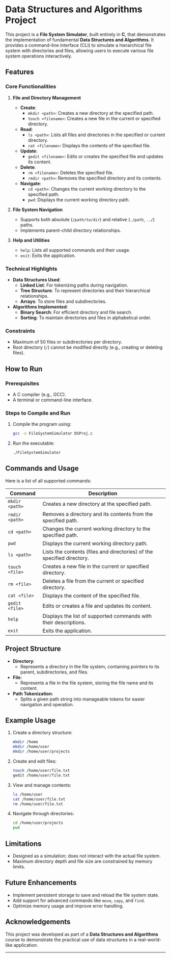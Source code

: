 # Data Structures and Algorithms Project

This project is a **File System Simulator**, built entirely in **C**, that demonstrates the implementation of fundamental **Data Structures and Algorithms**. It provides a command-line interface (CLI) to simulate a hierarchical file system with directories and files, allowing users to execute various file system operations interactively.

## Features

### Core Functionalities
1. **File and Directory Management**
   - **Create**:
     - `mkdir <path>`: Creates a new directory at the specified path.
     - `touch <filename>`: Creates a new file in the current or specified directory.
   - **Read**:
     - `ls <path>`: Lists all files and directories in the specified or current directory.
     - `cat <filename>`: Displays the contents of the specified file.
   - **Update**:
     - `gedit <filename>`: Edits or creates the specified file and updates its content.
   - **Delete**:
     - `rm <filename>`: Deletes the specified file.
     - `rmdir <path>`: Removes the specified directory and its contents.
   - **Navigate**:
     - `cd <path>`: Changes the current working directory to the specified path.
     - `pwd`: Displays the current working directory path.

2. **File System Navigation**
   - Supports both absolute (`/path/to/dir`) and relative (`./path`, `../`) paths.
   - Implements parent-child directory relationships.

3. **Help and Utilities**
   - `help`: Lists all supported commands and their usage.
   - `exit`: Exits the application.

### Technical Highlights
- **Data Structures Used**:
  - **Linked List**: For tokenizing paths during navigation.
  - **Tree Structure**: To represent directories and their hierarchical relationships.
  - **Arrays**: To store files and subdirectories.
- **Algorithms Implemented**:
  - **Binary Search**: For efficient directory and file search.
  - **Sorting**: To maintain directories and files in alphabetical order.

### Constraints
- Maximum of 50 files or subdirectories per directory.
- Root directory (`/`) cannot be modified directly (e.g., creating or deleting files).

## How to Run

### Prerequisites
- A C compiler (e.g., GCC).
- A terminal or command-line interface.

### Steps to Compile and Run
1. Compile the program using:
   ```bash
   gcc -o FileSystemSimulator DSProj.c
   ```
2. Run the executable:
   ```bash
   ./FileSystemSimulator
   ```

## Commands and Usage

Here is a list of all supported commands:

| Command         | Description                                                                 |
|------------------|-----------------------------------------------------------------------------|
| `mkdir <path>`  | Creates a new directory at the specified path.                              |
| `rmdir <path>`  | Removes a directory and its contents from the specified path.               |
| `cd <path>`     | Changes the current working directory to the specified path.                |
| `pwd`           | Displays the current working directory path.                                |
| `ls <path>`     | Lists the contents (files and directories) of the specified directory.      |
| `touch <file>`  | Creates a new file in the current or specified directory.                   |
| `rm <file>`     | Deletes a file from the current or specified directory.                     |
| `cat <file>`    | Displays the content of the specified file.                                 |
| `gedit <file>`  | Edits or creates a file and updates its content.                            |
| `help`          | Displays the list of supported commands with their descriptions.            |
| `exit`          | Exits the application.                                                     |

## Project Structure

- **Directory**:
  - Represents a directory in the file system, containing pointers to its parent, subdirectories, and files.
- **File**:
  - Represents a file in the file system, storing the file name and its content.
- **Path Tokenization**:
  - Splits a given path string into manageable tokens for easier navigation and operation.

## Example Usage

1. Create a directory structure:
   ```bash
   mkdir /home
   mkdir /home/user
   mkdir /home/user/projects
   ```
2. Create and edit files:
   ```bash
   touch /home/user/file.txt
   gedit /home/user/file.txt
   ```
3. View and manage contents:
   ```bash
   ls /home/user
   cat /home/user/file.txt
   rm /home/user/file.txt
   ```
4. Navigate through directories:
   ```bash
   cd /home/user/projects
   pwd
   ```

## Limitations

- Designed as a simulation; does not interact with the actual file system.
- Maximum directory depth and file size are constrained by memory limits.

## Future Enhancements

- Implement persistent storage to save and reload the file system state.
- Add support for advanced commands like `move`, `copy`, and `find`.
- Optimize memory usage and improve error handling.

## Acknowledgements

This project was developed as part of a **Data Structures and Algorithms** course to demonstrate the practical use of data structures in a real-world-like application.

---
